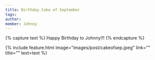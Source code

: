 ```yaml
---
title: Birthday Cake of September
tags:
author:
member: Johnny
---
```


{% capture text %} Happy Birthday to Johnny!!!
{% endcapture %}

{% include feature.html image="images/post/cakeofsep.jpeg" link="" title="" text=text %}
